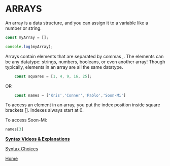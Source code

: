 # ARRAYS

An array is a data structure, and you can assign it to a variable like a number or string.

```js
const myArray = [];

console.log(myArray);

```

Arrays contain elements that are separated by commas ,. The elements can be any datatype: strings, numbers, booleans, or even another array! Though typically, elements in an array are all the same datatype.

```js
    const squares = [1, 4, 9, 16, 25];
```
OR

```js
    const names = ['Kris','Conner','Pablo','Soon-Mi']

```

To access an element in an array, you put the index position inside square brackets [].
Indexes always start at 0.

To access Soon-Mi:

```js
names[3]

```


**[Syntax Videos & Explanations](https://github.com/10-3-pursuit/10-3-resources/blob/main/javascript-essentials.md)**

[Syntax Choices][def]

[def]: README.md

[Home](https://github.com/10-3-pursuit/10-3-resources/tree/main)